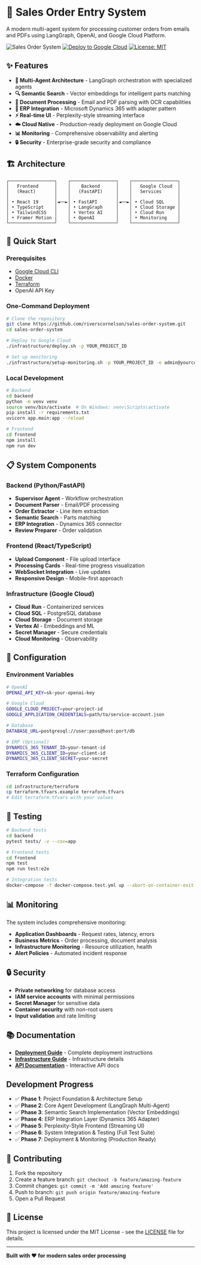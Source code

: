 # 🚀 Sales Order Entry System

A modern multi-agent system for processing customer orders from emails and PDFs using LangGraph, OpenAI, and Google Cloud Platform.

![Sales Order System](https://img.shields.io/badge/Status-Production%20Ready-green?style=for-the-badge)
[![Deploy to Google Cloud](https://img.shields.io/badge/Deploy%20to-Google%20Cloud-4285F4?style=for-the-badge&logo=google-cloud)](./DEPLOYMENT.md)
[![License: MIT](https://img.shields.io/badge/License-MIT-yellow.svg?style=for-the-badge)](LICENSE)

## ✨ Features

- **🤖 Multi-Agent Architecture** - LangGraph orchestration with specialized agents
- **🔍 Semantic Search** - Vector embeddings for intelligent parts matching
- **📧 Document Processing** - Email and PDF parsing with OCR capabilities
- **🔗 ERP Integration** - Microsoft Dynamics 365 with adapter pattern
- **⚡ Real-time UI** - Perplexity-style streaming interface
- **☁️ Cloud Native** - Production-ready deployment on Google Cloud
- **📊 Monitoring** - Comprehensive observability and alerting
- **🔒 Security** - Enterprise-grade security and compliance

## 🏗️ Architecture

```
┌─────────────────┐    ┌─────────────────┐    ┌─────────────────┐
│   Frontend      │    │    Backend      │    │   Google Cloud  │
│   (React)       │    │   (FastAPI)     │    │   Services      │
│                 │    │                 │    │                 │
│ • React 19      │◄──►│ • FastAPI       │◄──►│ • Cloud SQL     │
│ • TypeScript    │    │ • LangGraph     │    │ • Cloud Storage │
│ • TailwindCSS   │    │ • Vertex AI     │    │ • Cloud Run     │
│ • Framer Motion │    │ • OpenAI        │    │ • Monitoring    │
└─────────────────┘    └─────────────────┘    └─────────────────┘
```

## 🚀 Quick Start

### Prerequisites

- [Google Cloud CLI](https://cloud.google.com/sdk/docs/install)
- [Docker](https://docs.docker.com/get-docker/)
- [Terraform](https://developer.hashicorp.com/terraform/install)
- OpenAI API Key

### One-Command Deployment

```bash
# Clone the repository
git clone https://github.com/riverscornelson/sales-order-system.git
cd sales-order-system

# Deploy to Google Cloud
./infrastructure/deploy.sh -p YOUR_PROJECT_ID

# Set up monitoring
./infrastructure/setup-monitoring.sh -p YOUR_PROJECT_ID -e admin@yourcompany.com
```

### Local Development

```bash
# Backend
cd backend
python -m venv venv
source venv/bin/activate  # On Windows: venv\Scripts\activate
pip install -r requirements.txt
uvicorn app.main:app --reload

# Frontend
cd frontend
npm install
npm run dev
```

## 📋 System Components

### Backend (Python/FastAPI)
- **Supervisor Agent** - Workflow orchestration
- **Document Parser** - Email/PDF processing
- **Order Extractor** - Line item extraction
- **Semantic Search** - Parts matching
- **ERP Integration** - Dynamics 365 connector
- **Review Preparer** - Order validation

### Frontend (React/TypeScript)
- **Upload Component** - File upload interface
- **Processing Cards** - Real-time progress visualization
- **WebSocket Integration** - Live updates
- **Responsive Design** - Mobile-first approach

### Infrastructure (Google Cloud)
- **Cloud Run** - Containerized services
- **Cloud SQL** - PostgreSQL database
- **Cloud Storage** - Document storage
- **Vertex AI** - Embeddings and ML
- **Secret Manager** - Secure credentials
- **Cloud Monitoring** - Observability

## 🔧 Configuration

### Environment Variables

```bash
# OpenAI
OPENAI_API_KEY=sk-your-openai-key

# Google Cloud
GOOGLE_CLOUD_PROJECT=your-project-id
GOOGLE_APPLICATION_CREDENTIALS=path/to/service-account.json

# Database
DATABASE_URL=postgresql://user:pass@host:port/db

# ERP (Optional)
DYNAMICS_365_TENANT_ID=your-tenant-id
DYNAMICS_365_CLIENT_ID=your-client-id
DYNAMICS_365_CLIENT_SECRET=your-secret
```

### Terraform Configuration

```bash
cd infrastructure/terraform
cp terraform.tfvars.example terraform.tfvars
# Edit terraform.tfvars with your values
```

## 🧪 Testing

```bash
# Backend tests
cd backend
pytest tests/ -v --cov=app

# Frontend tests
cd frontend
npm test
npm run test:e2e

# Integration tests
docker-compose -f docker-compose.test.yml up --abort-on-container-exit
```

## 📊 Monitoring

The system includes comprehensive monitoring:

- **Application Dashboards** - Request rates, latency, errors
- **Business Metrics** - Order processing, document analysis
- **Infrastructure Monitoring** - Resource utilization, health
- **Alert Policies** - Automated incident response

## 🔒 Security

- **Private networking** for database access
- **IAM service accounts** with minimal permissions
- **Secret Manager** for sensitive data
- **Container security** with non-root users
- **Input validation** and rate limiting

## 📚 Documentation

- [**Deployment Guide**](DEPLOYMENT.md) - Complete deployment instructions
- [**Infrastructure Guide**](infrastructure/README.md) - Infrastructure details
- [**API Documentation**](http://localhost:8000/docs) - Interactive API docs

## Development Progress

- ✅ **Phase 1**: Project Foundation & Architecture Setup
- ✅ **Phase 2**: Core Agent Development (LangGraph Multi-Agent)
- ✅ **Phase 3**: Semantic Search Implementation (Vector Embeddings)
- ✅ **Phase 4**: ERP Integration Layer (Dynamics 365 Adapter)
- ✅ **Phase 5**: Perplexity-Style Frontend (Streaming UI)
- ✅ **Phase 6**: System Integration & Testing (Full Test Suite)
- ✅ **Phase 7**: Deployment & Monitoring (Production Ready)

## 🤝 Contributing

1. Fork the repository
2. Create a feature branch: `git checkout -b feature/amazing-feature`
3. Commit changes: `git commit -m 'Add amazing feature'`
4. Push to branch: `git push origin feature/amazing-feature`
5. Open a Pull Request

## 📝 License

This project is licensed under the MIT License - see the [LICENSE](LICENSE) file for details.

---

**Built with ❤️ for modern sales order processing**